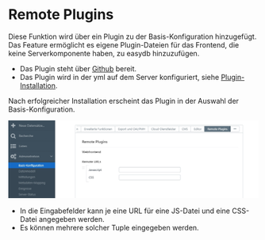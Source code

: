 # Remote Plugins

Diese Funktion wird über ein Plugin zu der Basis-Konfiguration hinzugefügt. Das Feature ermöglicht es eigene Plugin-Dateien für das Frontend, die keine Serverkomponente haben, zu easydb hinzuzufügen.

* Das Plugin steht über [Github](https://github.com/programmfabrik/easydb-remote-plugin) bereit.
* Das Plugin wird in der yml auf dem Server konfiguriert, siehe [Plugin-Installation](../../../../sysadmin/plugin/plugin.html).

Nach erfolgreicher Installation erscheint das Plugin in der Auswahl der Basis-Konfiguration.

![](remote_plugin.jpg)

* In die Eingabefelder kann je eine URL für eine JS-Datei und eine CSS-Datei angegeben werden.
* Es können mehrere solcher Tuple eingegeben werden.



